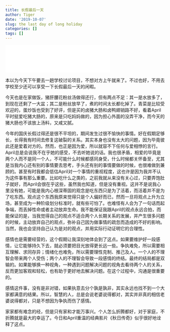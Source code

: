 ```yaml
---
title: 长假最后一天
author: Tiger
date: '2019-10-07'
slug: the last day of long holiday
categories: []
tags: []
---
```


<iframe frameborder="no" border="0" marginwidth="0" marginheight="0" width=330 height=86 src="//music.163.com/outchain/player?type=2&id=491174853&auto=0&height=66"></iframe>

本以为今天下午要去一趟学校讨论项目，不想对方上午就来了。不过也好，不用去学校至少还可以享受一下长假最后一天的闲暇。

今天也是在家做饭，猪肝腰花粉丝汤做得还行，但有两点不足：其一是水放多了，到现在还剩了一大盆；其二是粉丝放早了，煮的时间太长都化掉了。青菜是比较受欢迎的，蛋炒饭也受到了好评，但是买的卤猪大肠和卤鸭翅销路不好，看着April平时挺爱吃猪大肠的，原来是只吃妈妈做的，因为担心外面的没弄干净，而今天的猪大肠也不该放上汤料，又咸又腻。

今年的国庆长假过得还是很不平坦的，期间发生过很不愉快的事情。好在假期足够长，长得我有时间去修复这破裂的关系。其实本身也没有太大的问题，因为毕竟彼此还是爱着对方的。然而，也正是因为爱，所以就容不下任何与爱相悖的言行。April总是会说我不在乎她的感受，不去听她说的话。我也很矛盾，相爱的毕竟是两个人而不是同一个人，不可能什么时候都感同身受，什么时候都关怀备至，尤其是当我内心还有别的事情要去思考，手头还有别的事情要做的时候，也很难做到兼顾的。甚至有时我都会低估April对一个事情的重视程度，这也许是因为我并不认为这件事有那么重要。比如吃什么之类的，之前我就从来没有关心过，只要弄饱肚子就好，而April会很在乎这些，虽然我也知道，但是没有重视。这并不是说我心里没有她，可能是我内心根深蒂固的观念是吃东西只是为了活着，而活着并不是为了吃东西。观点这个东西我原来觉得只是个人偏好而已，然而一旦将观点上升为立场，甚至成为一种阶级划分标准时，就有些可怕了。也难怪有人会为了一句话而起争端，而丢掉性命或者主动放弃生命。我不能保证我跟April的观点永远合拍，而能保证的是，当我觉得自己的观点不适合两个人长期关系的发展，并产生很多问题的时候，主动放弃自己的观点，弥补自己因为做事情的疏忽而造成的不好的影响。当然，我也会坚持自己认为是对的观点，并用实际行动证明它的合理性。

感情也是需要经营的，这个假期让我深刻地体会到了这点。如果要维护好一段感情，让它能够持久下去，就必须要把目光放得更长远一些。争执难免，所以需要相互理解、求同存异；情绪化也难免，所以需要理性克制、推己及人。一个人的不理智会带来两个人受伤；两个人的不理智会导致一段感情的终结。最终的结局都是双输的。如果能够换一种视角，一种遇到问题解决问题的视角去看待两个人的关系，反而更加客观和轻松，也有助于更好地去解决问题。在这个过程中，沟通是很重要的。

感情这件事，没有是非对错，如果执意去分个孰是孰非，其实永远也找不到一个大家都满意的结果。所以，智慧的人，总是会说老婆说得都对，其实并非真的相信老婆说得都对，只是不想因为争执而伤了感情。

家家都有难念的经，但是只有家和才能万事兴。个人怎么折腾都好，对于家庭，不折腾就是最大的幸运了。今日和April重温的经典影片《秋日传奇》似乎很好地诠释了这点。
